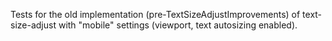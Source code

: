 Tests for the old implementation (pre-TextSizeAdjustImprovements) of
text-size-adjust with "mobile" settings (viewport, text autosizing enabled).
